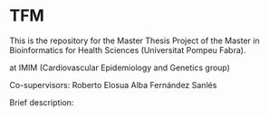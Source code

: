 # TFM
This is the repository for the Master Thesis Project of the Master in Bioinformatics for Health Sciences (Universitat Pompeu Fabra).

at IMIM (Cardiovascular Epidemiology and Genetics group)

Co-supervisors:
Roberto Elosua
Alba Fernández Sanlés



Brief description:
